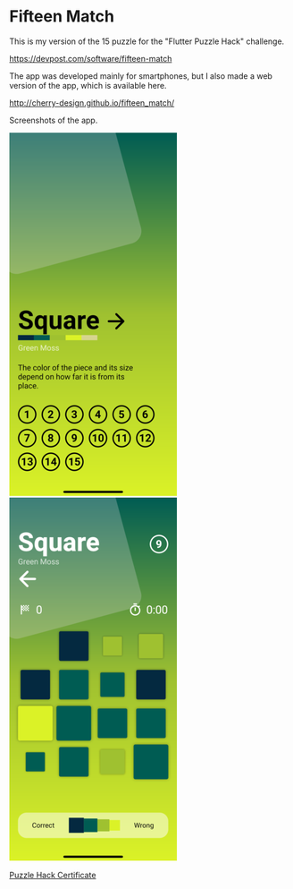 # Fifteen Match

This is my version of the 15 puzzle for the "Flutter Puzzle Hack" challenge.

https://devpost.com/software/fifteen-match

The app was developed mainly for smartphones, but I also made a web version of the app, which is available here.

http://cherry-design.github.io/fifteen_match/

Screenshots of the app.

![Dark Theme](images/square_collection.png) 
![Dark Theme](images/square_level.png)

[Puzzle Hack Certificate](https://www.credential.net/4c11cf84-5b57-4184-b585-70dfaf5dcd0a)
